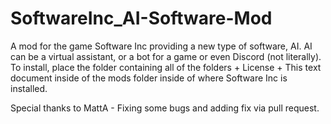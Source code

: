 # SoftwareInc_AI-Software-Mod
A mod for the game Software Inc providing a new type of software, AI. AI can be a virtual assistant, or a bot for a game or even Discord (not literally).
To install, place the folder containing all of the folders + License + This text document inside of the mods folder inside of where Software Inc is installed.

Special thanks to
MattA - Fixing some bugs and adding fix via pull request.
